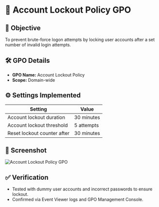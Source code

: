 # 🚫 Account Lockout Policy GPO

## 🎯 Objective
To prevent brute-force logon attempts by locking user accounts after a set number of invalid login attempts.

## 🛠️ GPO Details
- **GPO Name:** Account Lockout Policy
- **Scope:** Domain-wide

## ⚙️ Settings Implemented
| Setting                                 | Value        |
|-----------------------------------------|--------------|
| Account lockout duration                | 30 minutes   |
| Account lockout threshold               | 5 attempts   |
| Reset lockout counter after             | 30 minutes   |

## 📸 Screenshot
![Account Lockout Policy GPO](../../06-Screenshots/Security-Policies/account-lockout-settings.png)

## ✅ Verification
- Tested with dummy user accounts and incorrect passwords to ensure lockout.
- Confirmed via Event Viewer logs and GPO Management Console.
